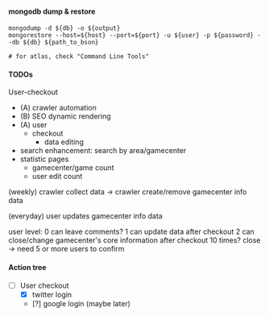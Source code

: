 #### mongodb dump & restore

```
mongodump -d ${db} -o ${output}
mongorestore --host=${host} --port=${port} -u ${user} -p ${password} --db ${db} ${path_to_bson}

# for atlas, check "Command Line Tools"
```

#### TODOs
User-checkout

* (A) crawler automation
* (B) SEO dynamic rendering
* (A) user
  * checkout
    * data editing
* search enhancement: search by area/gamecenter
* statistic pages
  * gamecenter/game count
  * user edit count

(weekly)
crawler collect data -> crawler create/remove gamecenter info data

(everyday)
user updates gamecenter info data

user level:
0 can leave comments?
1 can update data after checkout
2 can close/change gamecenter's core information after checkout 10 times?
  close -> need 5 or more users to confirm

#### Action tree
* [ ] User checkout
  * [x] twitter login
  * [?] google login (maybe later)